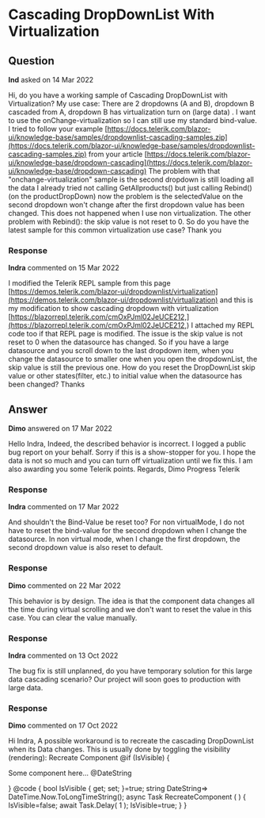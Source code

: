 # Cascading DropDownList With Virtualization

## Question

**Ind** asked on 14 Mar 2022

Hi, do you have a working sample of Cascading DropDownList with Virtualization? My use case: There are 2 dropdowns (A and B), dropdown B cascaded from A, dropdown B has virtualization turn on (large data) . I want to use the onChange-virtualization so I can still use my standard bind-value. I tried to follow your example [https://docs.telerik.com/blazor-ui/knowledge-base/samples/dropdownlist-cascading-samples.zip](https://docs.telerik.com/blazor-ui/knowledge-base/samples/dropdownlist-cascading-samples.zip) from your article [https://docs.telerik.com/blazor-ui/knowledge-base/dropdown-cascading](https://docs.telerik.com/blazor-ui/knowledge-base/dropdown-cascading) The problem with that "onchange-virtualization" sample is the second dropdown is still loading all the data I already tried not calling GetAllproducts() but just calling Rebind() (on the productDropDown) now the problem is the selectedValue on the second dropdown won't change after the first dropdown value has been changed. This does not happened when I use non virtualization. The other problem with Rebind(): the skip value is not reset to 0. So do you have the latest sample for this common virtualization use case? Thank you

### Response

**Indra** commented on 15 Mar 2022

I modified the Telerik REPL sample from this page [https://demos.telerik.com/blazor-ui/dropdownlist/virtualization](https://demos.telerik.com/blazor-ui/dropdownlist/virtualization) and this is my modification to show cascading dropdown with virtualization [https://blazorrepl.telerik.com/cmOxPJml02JeUCE212,](https://blazorrepl.telerik.com/cmOxPJml02JeUCE212,) I attached my REPL code too if that REPL page is modified. The issue is the skip value is not reset to 0 when the datasource has changed. So if you have a large datasource and you scroll down to the last dropdown item, when you change the datasource to smaller one when you open the dropdownList, the skip value is still the previous one. How do you reset the DropDownList skip value or other states(filter, etc.) to initial value when the datasource has been changed? Thanks

## Answer

**Dimo** answered on 17 Mar 2022

Hello Indra, Indeed, the described behavior is incorrect. I logged a public bug report on your behalf. Sorry if this is a show-stopper for you. I hope the data is not so much and you can turn off virtualization until we fix this. I am also awarding you some Telerik points. Regards, Dimo Progress Telerik

### Response

**Indra** commented on 17 Mar 2022

And shouldn't the Bind-Value be reset too? For non virtualMode, I do not
have to reset the bind-value for the second dropdown when I change the
datasource. In non virtual mode, when I change the first dropdown, the
second dropdown value is also reset to default.

### Response

**Dimo** commented on 22 Mar 2022

This behavior is by design. The idea is that the component data changes all the time during virtual scrolling and we don't want to reset the value in this case. You can clear the value manually.

### Response

**Indra** commented on 13 Oct 2022

The bug fix is still unplanned, do you have temporary solution for this large data cascading scenario? Our project will soon goes to production with large data.

### Response

**Dimo** commented on 17 Oct 2022

Hi Indra, A possible workaround is to recreate the cascading DropDownList when its Data changes. This is usually done by toggling the visibility (rendering): <TelerikButton OnClick="@RecreateComponent">Recreate Component</TelerikButton> @if (IsVisible) { <p> Some component here... @DateString </p> } @code { bool IsVisible { get; set; }=true; string DateString=> DateTime.Now.ToLongTimeString(); async Task RecreateComponent ( ) { IsVisible=false; await Task.Delay( 1 );
IsVisible=true; }
}
